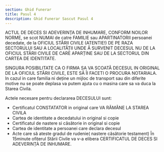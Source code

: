 ```yaml
---
section: Ghid Funerar
title: Pasul 4
description: Ghid Funerar Sascut Pasul 4
---
```


ACTUL DE DECES SI ADEVERINȚA DE INHUMARE, CONFORM NOILOR NORME, se scot NUMAI de catre FAMILIE sau APARTINATORII persoanei decedate, de la OFICIUL STĂRII CIVILE (ATENTIE!) DE PE RAZA SECTORULUI SAU A LOCALITĂȚII UNDE Ă SURVENIT DECESUL NU DE LA OFICIUL STĂRII CIVILE DE CARE APARȚINE SAU DE LA SECTORUL DIN CARTEA DE IDENTITATE.

SINGURA POSIBILITATE CA O FIRMA SA VA SCOATĂ DECESUL IN ORIGINAL DE LA OFICIUL STĂRII CIVILE, ESTE SĂ ÎI FACETI O PROCURA NOTARIALA. In cazul in care familia ni deține un mijloc de transport sau din diferite motive nu se poate deplasa va putem ajuta cu o masina care sa va duca la Starea Civila.

Actele necesare pentru declararea DECESULUI sunt:
- Certificatul CONSTATATOR in original care VA RĂMÂNE LA STAREA CIVILA
- Cartea de identitate a decedatului in original si copie
- Certificatul de nastere si căsătorie in original si copie
- Cartea de identitate a persoanei care declara decesul
- Acte care să ateste gradul de rudenie( nastere căsătorie testament)
În 15minute ofițerul Stării Civile va v-a elibera CERTIFICATUL DE DECES SI ADEVERINȚA DE INHUMARE.
